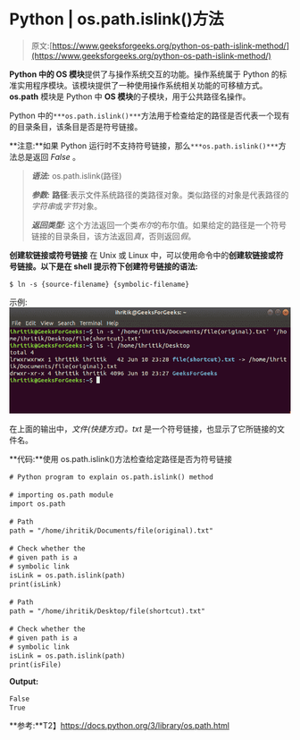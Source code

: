# Python | os.path.islink()方法

> 原文:[https://www.geeksforgeeks.org/python-os-path-islink-method/](https://www.geeksforgeeks.org/python-os-path-islink-method/)

**Python 中的 OS 模块**提供了与操作系统交互的功能。操作系统属于 Python 的标准实用程序模块。该模块提供了一种使用操作系统相关功能的可移植方式。 **os.path** 模块是 Python 中 **OS 模块**的子模块，用于公共路径名操作。

Python 中的`***os.path.islink()***`方法用于检查给定的路径是否代表一个现有的目录条目，该条目是否是符号链接。

**注意:**如果 Python 运行时不支持符号链接，那么`***os.path.islink()***`方法总是返回 *False* 。

> ***语法:*** os.path.islink(路径)
> 
> ***参数:***
> **路径**:表示文件系统路径的类路径对象。类似路径的对象是代表路径的*字符串*或*字节*对象。
> 
> ***返回类型:*** 这个方法返回一个类*布尔*的布尔值。如果给定的路径是一个符号链接的目录条目，该方法返回*真*，否则返回*假*。

**创建软链接或符号链接**
在 Unix 或 Linux 中，可以使用命令中的**创建软链接或符号链接。以下是在 shell 提示符下创建符号链接的语法:**

```
$ ln -s {source-filename} {symbolic-filename}

```

示例:
![create symbolic link ](img/5861c946e3e902b77ecd251ccedc352f.png)

在上面的输出中，*文件(快捷方式)。txt* 是一个符号链接，也显示了它所链接的文件名。

**代码:**使用 os.path.islink()方法检查给定路径是否为符号链接

```
# Python program to explain os.path.islink() method 

# importing os.path module 
import os.path

# Path 
path = "/home/ihritik/Documents/file(original).txt"

# Check whether the 
# given path is a
# symbolic link
isLink = os.path.islink(path)
print(isLink)

# Path
path = "/home/ihritik/Desktop/file(shortcut).txt"

# Check whether the 
# given path is a
# symbolic link
isLink = os.path.islink(path)
print(isFile)
```

**Output:**

```
False
True

```

**参考:**T2】https://docs.python.org/3/library/os.path.html